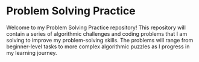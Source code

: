 # Problem Solving Practice
Welcome to my Problem Solving Practice repository! This repository will contain a series of algorithmic challenges and coding problems that I am solving to improve my problem-solving skills. The problems will range from beginner-level tasks to more complex algorithmic puzzles as I progress in my learning journey.
